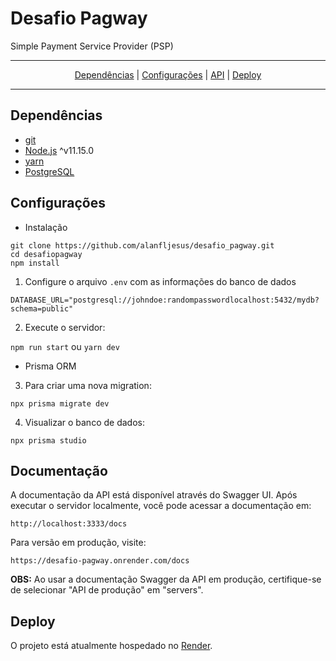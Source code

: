# Desafio Pagway

Simple Payment Service Provider (PSP)

---

<p align="center">
<a href="#dependências">Dependências</a> | 
<a href="#configurações">Configurações</a> | 
<a href="#documentação">API</a> |
<a href="#deploy">Deploy</a> 
</p>

---

## Dependências

- [git](https://git-scm.com/downloads)
- [Node.js](https://nodejs.org/en/download/) ^v11.15.0
- [yarn](https://yarnpkg.com/en/)
- [PostgreSQL](https://www.postgresql.org/download/)

## Configurações
 - Instalação
```
git clone https://github.com/alanfljesus/desafio_pagway.git
cd desafiopagway
npm install
```
1. Configure o arquivo `.env` com as informações do banco de dados

```
DATABASE_URL="postgresql://johndoe:randompasswordlocalhost:5432/mydb?schema=public"
```

2. Execute o servidor:

```npm run start``` ou  ```yarn dev```

- Prisma ORM

3. Para criar uma nova migration:
   
```npx prisma migrate dev```

4. Visualizar o banco de dados:
   
```npx prisma studio```

## Documentação
A documentação da API está disponível através do Swagger UI. Após executar o servidor localmente, você pode acessar a documentação em:
```
http://localhost:3333/docs
```
Para versão em produção, visite: </br>
```
https://desafio-pagway.onrender.com/docs
```
**OBS:** Ao usar a documentação Swagger da API em produção, certifique-se de selecionar "API de produção" em "servers".

## Deploy
O projeto está atualmente hospedado no <a href="https://render.com">Render</a>.
